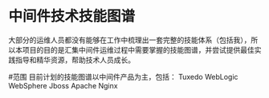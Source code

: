 # 中间件技术技能图谱
大部分的运维人员都没有能够在工作中梳理出一套完整的技能体系（包括我），所以本项目的目的是汇集中间件运维过程中需要掌握的技能图谱，并尝试提供最佳实践指导和精华资源，帮助技术人员成长。

#范围
目前计划的技能图谱以中间件产品为主，包括：
Tuxedo
WebLogic
WebSphere
Jboss
Apache
Nginx
